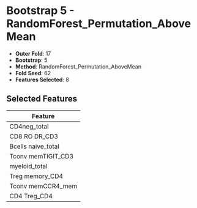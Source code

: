 # Bootstrap 5 - RandomForest_Permutation_AboveMean

- **Outer Fold**: 17
- **Bootstrap**: 5
- **Method**: RandomForest_Permutation_AboveMean
- **Fold Seed**: 62
- **Features Selected**: 8

## Selected Features

| Feature |
|---------|
| CD4neg_total |
| CD8 RO DR_CD3 |
| Bcells naive_total |
| Tconv memTIGIT_CD3 |
| myeloid_total |
| Treg memory_CD4 |
| Tconv memCCR4_mem |
| CD4 Treg_CD4 |
